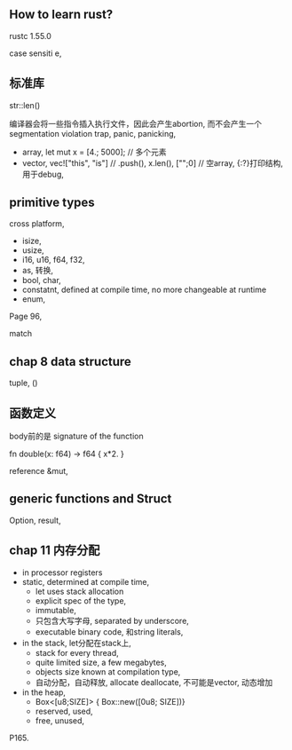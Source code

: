 ## How to learn rust?
rustc 1.55.0

case sensiti e, 

## 标准库
str::len()

编译器会将一些指令插入执行文件，因此会产生abortion, 而不会产生一个segmentation violation trap, panic, panicking, 

- array, let mut x = [4.; 5000]; // 多个元素
- vector, vec!["this", "is"] // .push(), x.len(), ["";0] // 空array, {:?}打印结构, 用于debug,

## primitive types
cross platform, 
- isize,
- usize, 
- i16, u16, f64, f32, 
- as, 转换, 
- bool, char, 
- constatnt, defined at compile time, no more changeable at runtime
- enum,

Page 96,

match 

## chap 8 data structure
tuple, ()

## 函数定义
body前的是 signature of the function

fn double(x: f64) -> f64 { x*2. }

reference &mut,

## generic functions and Struct
Option, result,

## chap 11 内存分配
- in processor registers
- static, determined at compile time,
    - let uses stack allocation
    - explicit spec of the type,
    - immutable,
    - 只包含大写字母, separated by underscore,
    - executable binary code, 和string literals,
- in the stack, let分配在stack上,
    - stack for every thread, 
    - quite limited size, a few megabytes,
    - objects size known at compilation type, 
    - 自动分配，自动释放, allocate deallocate, 不可能是vector, 动态增加
- in the heap, 
    - Box<[u8;SIZE]> { Box::new([0u8; SIZE])}
    - reserved, used, 
    - free, unused, 

P165.















